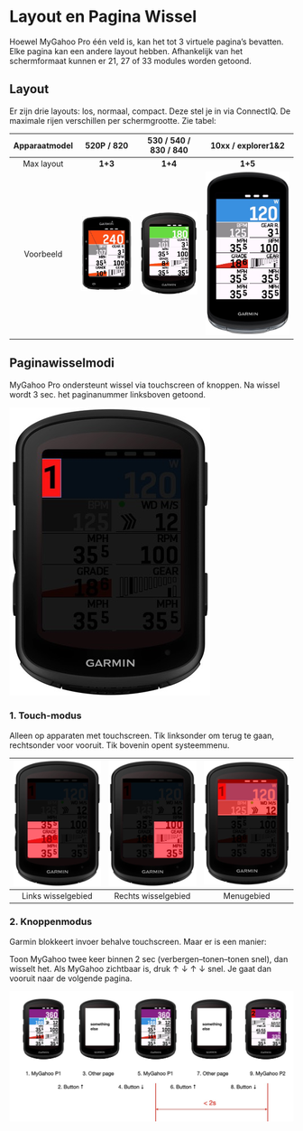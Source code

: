 # Layout en Pagina Wissel
Hoewel MyGahoo Pro één veld is, kan het tot 3 virtuele pagina’s bevatten. Elke pagina kan een andere layout hebben. Afhankelijk van het schermformaat kunnen er 21, 27 of 33 modules worden getoond.

## Layout
Er zijn drie layouts: los, normaal, compact. Deze stel je in via ConnectIQ. De maximale rijen verschillen per schermgrootte. Zie tabel:

| Apparaatmodel    | 520P / 820               | 530 / 540 / 830 / 840         | 10xx / explorer1&2           |
|:----------------:|:------------------------:|:-----------------------------:|:----------------------------:|
| Max layout       | **1+3**                  | **1+4**                        | **1+5**                       |
| Voorbeeld        | ![520](images/520p_max.jpg) | ![540](images/540_max.jpg)   | ![1040](images/1040_max.jpg) |

## Paginawisselmodi
MyGahoo Pro ondersteunt wissel via touchscreen of knoppen. Na wissel wordt 3 sec. het paginanummer linksboven getoond.

![page number](images/page_num.jpg)

### 1. Touch-modus
Alleen op apparaten met touchscreen. Tik linksonder om terug te gaan, rechtsonder voor vooruit. Tik bovenin opent systeemmenu.

|  ![page01](images/page_l.jpg) | ![page02](images/page_r.jpg) | ![page03](images/page_up.jpg) |
|:-------------------------:|:-------------------------:|:-------------------------:|
| Links wisselgebied | Rechts wisselgebied | Menugebied |

### 2. Knoppenmodus
Garmin blokkeert invoer behalve touchscreen. Maar er is een manier:

Toon MyGahoo twee keer binnen 2 sec (verbergen–tonen–tonen snel), dan wisselt het. Als MyGahoo zichtbaar is, druk ↑ ↓ ↑ ↓ snel. Je gaat dan vooruit naar de volgende pagina.

![page button](images/page_button.jpg)